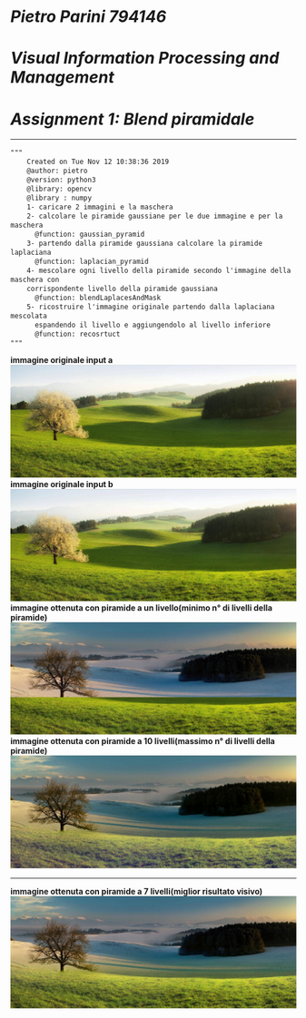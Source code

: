 
# ___Pietro Parini 794146___
# ___Visual Information Processing and Management___
# ___Assignment 1: Blend piramidale___

******


    """  
        Created on Tue Nov 12 10:38:36 2019  
        @author: pietro  
        @version: python3  
        @library: opencv  
        @library : numpy  
        1- caricare 2 immagini e la maschera  
        2- calcolare le piramide gaussiane per le due immagine e per la maschera  
          @function: gaussian_pyramid  
        3- partendo dalla piramide gaussiana calcolare la piramide laplaciana  
          @function: laplacian_pyramid  
        4- mescolare ogni livello della piramide secondo l'immagine della maschera con
        corrispondente livello della piramide gaussiana  
          @function: blendLaplacesAndMask  
        5- ricostruire l'immagine originale partendo dalla laplaciana mescolata
          espandendo il livello e aggiungendolo al livello inferiore  
          @function: recosrtuct  
    """

__immagine originale input a__
![Alt original_a](./img/summer.jpg? "input_original_a")
__immagine originale input b__
![Alt original_b](./img/summer.jpg "input_original_b")
__immagine ottenuta con piramide a un livello(minimo n° di livelli della piramide)__
![Alt level_1](./img/imageFinal0.jpg "Immagine ottenuta con piramide a 1 livello")
__immagine ottenuta con piramide a 10 livelli(massimo n° di livelli della piramide)__
![Alt level_9](./img/imageFinal10.jpg "Immagine ottenuta con piramide a 10 livelli")
******
__immagine ottenuta con piramide a 7 livelli(miglior risultato visivo)__
![Alt level_7](./img/imageFinal7.jpg "Immagine ottenuta con piramide a 10 livelli")
